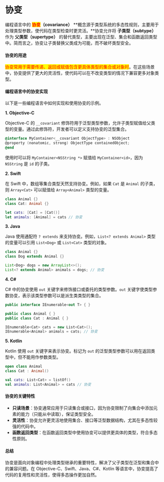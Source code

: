# 协变

编程语言中的 <mark style="color:red;">**协变**</mark>**（covariance）** **概念源于类型系统的多态性规则，主要用于处理类型参数，使代码在类型检查时更灵活。**协变允许将 **子类型（subtype）** 作为 **父类型（supertype）** 的替代类型，主要出现在泛型、集合和函数返回类型中。简而言之，协变让子类替换父类成为可能，而不破坏类型安全。

#### 协变的用途

<mark style="color:red;">协变常用于需要传递、返回或赋值包含更具体类型的集合或对象时</mark>。在这些场景中，协变提供了更大的灵活性，使代码可以在不改变类型的情况下兼容更多对象类型。

#### 编程语言中的协变实现

以下是一些编程语言中如何实现和使用协变的示例。

**1. Objective-C**

Objective-C 的 `__covariant` 修饰符用于泛型类型参数，允许子类型赋值给父类型的变量。通过此修饰符，开发者可以定义支持协变的泛型集合。

```objective-c
@interface MyContainer<__covariant ObjectType> : NSObject
@property (nonatomic, strong) ObjectType containedObject;
@end
```

使用时可以将 `MyContainer<NSString *>` 赋值给 `MyContainer<id>`，因为 `NSString` 是 `id` 的子类。

**2. Swift**

在 Swift 中，数组等集合类型天然支持协变。例如，如果 `Cat` 是 `Animal` 的子类，则 `Array<Cat>` 可以赋值给 `Array<Animal>` 类型的变量。

```swift
class Animal {}
class Cat: Animal {}

let cats: [Cat] = [Cat()]
let animals: [Animal] = cats // 协变
```

**3. Java**

Java 使用通配符 `? extends` 来支持协变。例如，`List<? extends Animal>` 类型的变量可以引用 `List<Dog>` 或 `List<Cat>` 类型的对象。

```java
class Animal {}
class Dog extends Animal {}

List<Dog> dogs = new ArrayList<>();
List<? extends Animal> animals = dogs; // 协变
```

**4. C#**

C# 中的协变使用 `out` 关键字来修饰接口或委托的类型参数。`out` 关键字使类型参数协变，表示该类型参数可以是派生类类型的集合。

```csharp
public interface IEnumerable<out T> { }

public class Animal { }
public class Cat : Animal { }

IEnumerable<Cat> cats = new List<Cat>();
IEnumerable<Animal> animals = cats; // 协变
```

**5. Kotlin**

Kotlin 使用 `out` 关键字来表示协变。标记为 `out` 的泛型类型参数可以用在返回类型中，但不能用作参数类型。

```kotlin
open class Animal
class Cat : Animal()

val cats: List<Cat> = listOf()
val animals: List<Animal> = cats // 协变
```

#### 协变的关键特性

* **只读场景**：协变通常应用于只读集合或接口，因为协变限制了向集合中添加元素的能力（只能从中读取），保证类型安全。
* **灵活性**：协变允许更灵活地使用集合、接口等泛型数据结构，尤其在多态性较强的代码中。
* **函数返回类型**：在函数返回类型中使用协变可以提供更具体的类型，符合多态性原则。

#### 总结

协变是面向对象编程中处理类型继承的重要特性，解决了父子类型在泛型和集合中的兼容问题。在 Objective-C、Swift、Java、C#、Kotlin 等语言中，协变提高了代码的复用性和灵活性，使得多态操作更加自然。
